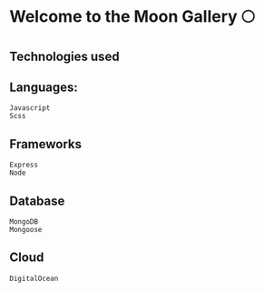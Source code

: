# Welcome to the Moon Gallery 🌕

## Technologies used

## Languages:
	Javascript
	Scss

## Frameworks
	Express
	Node

## Database
	MongoDB
	Mongoose

## Cloud
	DigitalOcean

